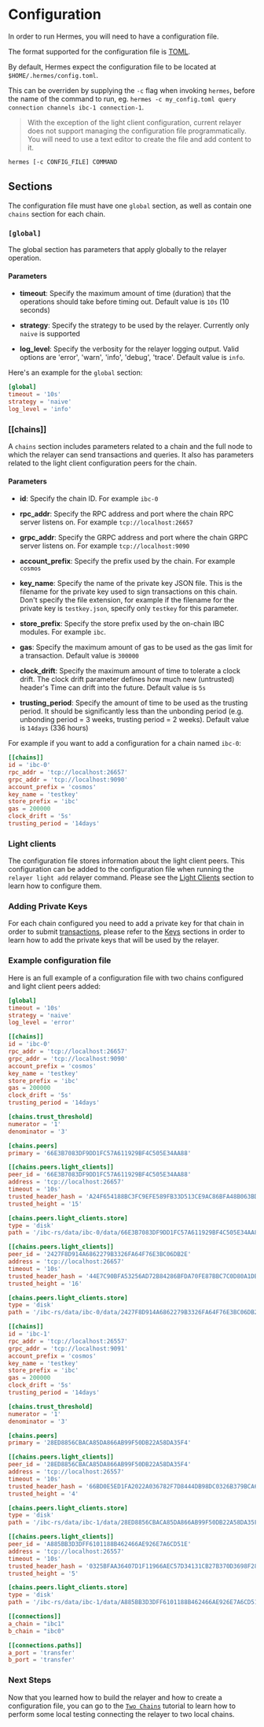 # Configuration

In order to run Hermes, you will need to have a configuration file.

The format supported for the configuration file is [TOML](https://toml.io/en/).

By default, Hermes expect the configuration file to be located at `$HOME/.hermes/config.toml`.

This can be overriden by supplying the `-c` flag when invoking `hermes`, before the
name of the command to run, eg. `hermes -c my_config.toml query connection channels ibc-1 connection-1`.

> With the exception of the light client configuration, current relayer does not support managing the configuration file programmatically.
> You will need to use a text editor to create the file and add content to it.

```bash
hermes [-c CONFIG_FILE] COMMAND
```

## Sections

The configuration file must have one `global` section, as well as contain one `chains` section for each chain.

### `[global]`

The global section has parameters that apply globally to the relayer operation.

#### Parameters

* __timeout__: Specify the maximum amount of time (duration) that the operations should take before timing out. Default value is `10s` (10 seconds)

* __strategy__: Specify the strategy to be used by the relayer. Currently only `naive` is supported

* __log_level__: Specify the verbosity for the relayer logging output. Valid options are 'error', 'warn', 'info', 'debug', 'trace'. Default value is `info`.

Here's an example for the `global` section:

```toml
[global]
timeout = '10s'
strategy = 'naive'
log_level = 'info'
```

### [[chains]]

A `chains` section includes parameters related to a chain and the full node to which the relayer can send transactions and  queries. It also has parameters related to the light client configuration peers for the chain.

#### Parameters

* __id__: Specify the chain ID. For example `ibc-0`

* __rpc_addr__: Specify the RPC address and port where the chain RPC server listens on. For example `tcp://localhost:26657`

* __grpc_addr__: Specify the GRPC address and port where the chain GRPC server listens on. For example `tcp://localhost:9090`

* __account_prefix__: Specify the prefix used by the chain. For example `cosmos`

* __key_name__: Specify the name of the private key JSON file. This is the filename for the private key used to sign transactions on this chain. Don't specify the file extension, for example if the filename for the private key is `testkey.json`, specify only `testkey` for this parameter.

* __store_prefix__: Specify the store prefix used by the on-chain IBC modules. For example `ibc`.

* __gas__: Specify the maximum amount of gas to be used as the gas limit for a transaction. Default value is `300000`

* __clock_drift__: Specify the maximum amount of time to tolerate a clock drift. The clock drift parameter defines how much new (untrusted) header's Time can drift into the future. Default value is `5s`

* __trusting_period__: Specify the amount of time to be used as the trusting period. It should be significantly less than the unbonding period (e.g. unbonding period = 3 weeks, trusting period = 2 weeks). Default value is `14days` (336 hours)

For example if you want to add a configuration for a chain named `ibc-0`:

```toml
[[chains]]
id = 'ibc-0'
rpc_addr = 'tcp://localhost:26657'
grpc_addr = 'tcp://localhost:9090'
account_prefix = 'cosmos'
key_name = 'testkey'
store_prefix = 'ibc'
gas = 200000
clock_drift = '5s'
trusting_period = '14days'
```

### Light clients

The configuration file stores information about the light client peers. This configuration can be added to the configuration file when running the `relayer light add` relayer command. Please see the [Light Clients](./light_clients.md) section to learn how to configure them.

### Adding Private Keys

For each chain configured you need to add a private key for that chain in order to submit [transactions](./transactions.md), please refer to the [Keys](./keys.md) sections in order to learn how to add the private keys that will be used by the relayer.

### Example configuration file

Here is an full example of a configuration file with two chains configured and light client peers added:

```toml
[global]
timeout = '10s'
strategy = 'naive'
log_level = 'error'

[[chains]]
id = 'ibc-0'
rpc_addr = 'tcp://localhost:26657'
grpc_addr = 'tcp://localhost:9090'
account_prefix = 'cosmos'
key_name = 'testkey'
store_prefix = 'ibc'
gas = 200000
clock_drift = '5s'
trusting_period = '14days'

[chains.trust_threshold]
numerator = '1'
denominator = '3'

[chains.peers]
primary = '66E3B7083DF9DD1FC57A611929BF4C505E34AA88'

[[chains.peers.light_clients]]
peer_id = '66E3B7083DF9DD1FC57A611929BF4C505E34AA88'
address = 'tcp://localhost:26657'
timeout = '10s'
trusted_header_hash = 'A24F654188BC3FC9EFE589FB33D513CE9AC86BFA48B063BDBF1D769750713E09'
trusted_height = '15'

[chains.peers.light_clients.store]
type = 'disk'
path = '/ibc-rs/data/ibc-0/data/66E3B7083DF9DD1FC57A611929BF4C505E34AA88'

[[chains.peers.light_clients]]
peer_id = '2427F8D914A6862279B3326FA64F76E3BC06DB2E'
address = 'tcp://localhost:26657'
timeout = '10s'
trusted_header_hash = '44E7C90BFA53256AD72B84286BFDA70FE87BBC7C0D80A1DB199C72A4FBE88FB6'
trusted_height = '16'

[chains.peers.light_clients.store]
type = 'disk'
path = '/ibc-rs/data/ibc-0/data/2427F8D914A6862279B3326FA64F76E3BC06DB2E'

[[chains]]
id = 'ibc-1'
rpc_addr = 'tcp://localhost:26557'
grpc_addr = 'tcp://localhost:9091'
account_prefix = 'cosmos'
key_name = 'testkey'
store_prefix = 'ibc'
gas = 200000
clock_drift = '5s'
trusting_period = '14days'

[chains.trust_threshold]
numerator = '1'
denominator = '3'

[chains.peers]
primary = '28ED8856CBACA85DA866AB99F50DB22A58DA35F4'

[[chains.peers.light_clients]]
peer_id = '28ED8856CBACA85DA866AB99F50DB22A58DA35F4'
address = 'tcp://localhost:26557'
timeout = '10s'
trusted_header_hash = '66BD0E5ED1FA2022A036782F7D8444DB98DC0326B379BCA6BA75864295D1C910'
trusted_height = '4'

[chains.peers.light_clients.store]
type = 'disk'
path = '/ibc-rs/data/ibc-1/data/28ED8856CBACA85DA866AB99F50DB22A58DA35F4'

[[chains.peers.light_clients]]
peer_id = 'A885BB3D3DFF6101188B462466AE926E7A6CD51E'
address = 'tcp://localhost:26557'
timeout = '10s'
trusted_header_hash = '0325BFAA36407D1F11966AEC57D34131CB27B370D3698F284F09152ADE3423C4'
trusted_height = '5'

[chains.peers.light_clients.store]
type = 'disk'
path = '/ibc-rs/data/ibc-1/data/A885BB3D3DFF6101188B462466AE926E7A6CD51E'

[[connections]]
a_chain = "ibc1"
b_chain = "ibc0"

[[connections.paths]]
a_port = 'transfer'
b_port = 'transfer'
```

### Next Steps

Now that you learned how to build the relayer and how to create a configuration file, you can go to the [`Two Chains`](./two_chains.md) tutorial to learn how to perform some local testing connecting the relayer to two local chains.
